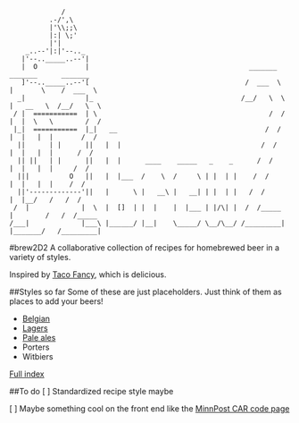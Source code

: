                  /
              .-/',\
              |'\\;;\
              |:| \;'
              |'|       
        _..--'|:|'--.._ 
       |'--.._____..--'| 
       |  O            |                                        _______    _______      _______
       ]'--.._____..--'[                                       /  ___  \  |       \    /  ___  \
      _|               |_                                     /__/   \  \ |   __   \  /__/   \  \
     / |  ===========  | \                                           /  / |  |  \   \        /  /
     |_|  ===========  |_|   __                                     /  /  |  |   |  |       /  /
      ||      | |      ||   |  |                                   /  /   |  |   |  |      /  /
      || ||   | |      ||   |  |      ____    _____   _    _      /  /    |  |   |  |     /  /
      |||          O   ||   |  |___  /    \  /     \ | |  | |    /  /     |  |   |  |    /  /
      ||'-------------'||   |      \ |   __\ |   __| | |  | |   /  /      |  |__/   /   /  /
     /  |             |  \  |  []  | |  |    |  |___ | |/\| |  /  /_____  |        /   /  /_____
    /___|             |___\ |______/ |__|    \_____/ \__/\__/ /_________| |_______/   /_________|

#brew2D2
A collaborative collection of recipes for homebrewed beer in a variety of styles.

Inspired by [Taco Fancy](https://github.com/sinker/tacofancy), which is delicious.

##Styles so far
Some of these are just placeholders. Just think of them as places to add your beers!

* [Belgian](https://github.com/mtdukes/brew2D2/tree/master/belgian)
* [Lagers](https://github.com/mtdukes/brew2D2/tree/master/lagers)
* [Pale ales](https://github.com/mtdukes/brew2D2/tree/master/pale_ales)
* Porters
* Witbiers

[Full index](https://github.com/mtdukes/brew2D2/blob/master/index.md)

##To do
[ ] Standardized recipe style maybe

[ ] Maybe something cool on the front end like the [MinnPost CAR code page](http://code.minnpost.com/car-code/)


